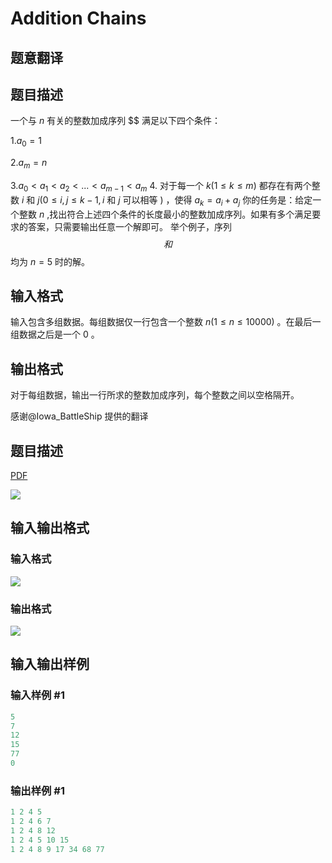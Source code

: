 # Addition Chains

## 题意翻译

## 题目描述

一个与 $n$ 有关的整数加成序列 $$ 满足以下四个条件：

$1.a_0=1$

$2.a_m=n$

$3.a_0<a_1<a_2<...<a_{m-1}<a_m$ $4.$ 对于每一个 $k(1≤k≤m)$ 都存在有两个整数 $i$ 和 $j(0≤i,j≤k-1,i$ 和 $j$ 可以相等 $)$ ，使得 $a_k=a_i+a_j$ 你的任务是：给定一个整数 $n$ ,找出符合上述四个条件的长度最小的整数加成序列。如果有多个满足要求的答案，只需要输出任意一个解即可。 举个例子，序列 $$ 和 $$ 均为 $n=5$ 时的解。

## 输入格式

输入包含多组数据。每组数据仅一行包含一个整数 $n(1≤n≤10000)$ 。在最后一组数据之后是一个 $0$ 。

## 输出格式

对于每组数据，输出一行所求的整数加成序列，每个整数之间以空格隔开。

感谢@Iowa_BattleShip 提供的翻译

## 题目描述

[problemUrl]: https://uva.onlinejudge.org/index.php?option=com_onlinejudge&Itemid=8&category=7&page=show_problem&problem=470

[PDF](https://uva.onlinejudge.org/external/5/p529.pdf)

![](https://cdn.luogu.com.cn/upload/vjudge_pic/UVA529/0cf6e4f370f0135a68e11c531b88bafdcabeaddf.png)

## 输入输出格式

### 输入格式

![](https://cdn.luogu.com.cn/upload/vjudge_pic/UVA529/442cc11ac645016f32b2e5060d8cfc30396f272c.png)

### 输出格式

![](https://cdn.luogu.com.cn/upload/vjudge_pic/UVA529/fe878da16d793f0355065ba06f2ba0e19c032631.png)

## 输入输出样例

### 输入样例 #1

```cpp
5
7
12
15
77
0
```


### 输出样例 #1

```cpp
1 2 4 5
1 2 4 6 7
1 2 4 8 12
1 2 4 5 10 15
1 2 4 8 9 17 34 68 77
```


